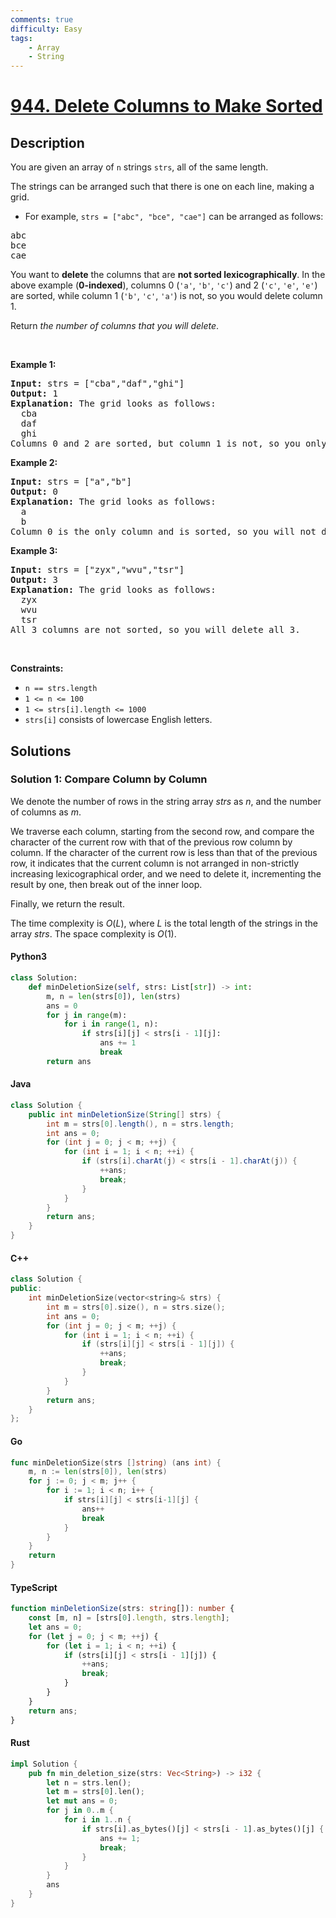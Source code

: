 ```yaml
---
comments: true
difficulty: Easy
tags:
    - Array
    - String
---
```


<!-- problem:start -->

# [944. Delete Columns to Make Sorted](https://leetcode.com/problems/delete-columns-to-make-sorted)

## Description

<!-- description:start -->

<p>You are given an array of <code>n</code> strings <code>strs</code>, all of the same length.</p>

<p>The strings can be arranged such that there is one on each line, making a grid.</p>

<ul>
	<li>For example, <code>strs = [&quot;abc&quot;, &quot;bce&quot;, &quot;cae&quot;]</code> can be arranged as follows:</li>
</ul>

<pre>
abc
bce
cae
</pre>

<p>You want to <strong>delete</strong> the columns that are <strong>not sorted lexicographically</strong>. In the above example (<strong>0-indexed</strong>), columns 0 (<code>&#39;a&#39;</code>, <code>&#39;b&#39;</code>, <code>&#39;c&#39;</code>) and 2 (<code>&#39;c&#39;</code>, <code>&#39;e&#39;</code>, <code>&#39;e&#39;</code>) are sorted, while column 1 (<code>&#39;b&#39;</code>, <code>&#39;c&#39;</code>, <code>&#39;a&#39;</code>) is not, so you would delete column 1.</p>

<p>Return <em>the number of columns that you will delete</em>.</p>

<p>&nbsp;</p>
<p><strong class="example">Example 1:</strong></p>

<pre>
<strong>Input:</strong> strs = [&quot;cba&quot;,&quot;daf&quot;,&quot;ghi&quot;]
<strong>Output:</strong> 1
<strong>Explanation:</strong> The grid looks as follows:
  cba
  daf
  ghi
Columns 0 and 2 are sorted, but column 1 is not, so you only need to delete 1 column.
</pre>

<p><strong class="example">Example 2:</strong></p>

<pre>
<strong>Input:</strong> strs = [&quot;a&quot;,&quot;b&quot;]
<strong>Output:</strong> 0
<strong>Explanation:</strong> The grid looks as follows:
  a
  b
Column 0 is the only column and is sorted, so you will not delete any columns.
</pre>

<p><strong class="example">Example 3:</strong></p>

<pre>
<strong>Input:</strong> strs = [&quot;zyx&quot;,&quot;wvu&quot;,&quot;tsr&quot;]
<strong>Output:</strong> 3
<strong>Explanation:</strong> The grid looks as follows:
  zyx
  wvu
  tsr
All 3 columns are not sorted, so you will delete all 3.
</pre>

<p>&nbsp;</p>
<p><strong>Constraints:</strong></p>

<ul>
	<li><code>n == strs.length</code></li>
	<li><code>1 &lt;= n &lt;= 100</code></li>
	<li><code>1 &lt;= strs[i].length &lt;= 1000</code></li>
	<li><code>strs[i]</code> consists of lowercase English letters.</li>
</ul>

<!-- description:end -->

## Solutions

<!-- solution:start -->

### Solution 1: Compare Column by Column

We denote the number of rows in the string array $\textit{strs}$ as $n$, and the number of columns as $m$.

We traverse each column, starting from the second row, and compare the character of the current row with that of the previous row column by column. If the character of the current row is less than that of the previous row, it indicates that the current column is not arranged in non-strictly increasing lexicographical order, and we need to delete it, incrementing the result by one, then break out of the inner loop.

Finally, we return the result.

The time complexity is $O(L)$, where $L$ is the total length of the strings in the array $\textit{strs}$. The space complexity is $O(1)$.

<!-- tabs:start -->

#### Python3

```python
class Solution:
    def minDeletionSize(self, strs: List[str]) -> int:
        m, n = len(strs[0]), len(strs)
        ans = 0
        for j in range(m):
            for i in range(1, n):
                if strs[i][j] < strs[i - 1][j]:
                    ans += 1
                    break
        return ans
```

#### Java

```java
class Solution {
    public int minDeletionSize(String[] strs) {
        int m = strs[0].length(), n = strs.length;
        int ans = 0;
        for (int j = 0; j < m; ++j) {
            for (int i = 1; i < n; ++i) {
                if (strs[i].charAt(j) < strs[i - 1].charAt(j)) {
                    ++ans;
                    break;
                }
            }
        }
        return ans;
    }
}
```

#### C++

```cpp
class Solution {
public:
    int minDeletionSize(vector<string>& strs) {
        int m = strs[0].size(), n = strs.size();
        int ans = 0;
        for (int j = 0; j < m; ++j) {
            for (int i = 1; i < n; ++i) {
                if (strs[i][j] < strs[i - 1][j]) {
                    ++ans;
                    break;
                }
            }
        }
        return ans;
    }
};
```

#### Go

```go
func minDeletionSize(strs []string) (ans int) {
	m, n := len(strs[0]), len(strs)
	for j := 0; j < m; j++ {
		for i := 1; i < n; i++ {
			if strs[i][j] < strs[i-1][j] {
				ans++
				break
			}
		}
	}
	return
}
```

#### TypeScript

```ts
function minDeletionSize(strs: string[]): number {
    const [m, n] = [strs[0].length, strs.length];
    let ans = 0;
    for (let j = 0; j < m; ++j) {
        for (let i = 1; i < n; ++i) {
            if (strs[i][j] < strs[i - 1][j]) {
                ++ans;
                break;
            }
        }
    }
    return ans;
}
```

#### Rust

```rust
impl Solution {
    pub fn min_deletion_size(strs: Vec<String>) -> i32 {
        let n = strs.len();
        let m = strs[0].len();
        let mut ans = 0;
        for j in 0..m {
            for i in 1..n {
                if strs[i].as_bytes()[j] < strs[i - 1].as_bytes()[j] {
                    ans += 1;
                    break;
                }
            }
        }
        ans
    }
}
```

<!-- tabs:end -->

<!-- solution:end -->

<!-- problem:end -->
